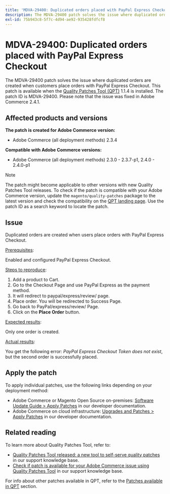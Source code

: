 ```yaml
---
title: 'MDVA-29400: Duplicated orders placed with PayPal Express Checkout'
description: The MDVA-29400 patch solves the issue where duplicated orders are created when customers place orders with PayPal Express Checkout. This patch is available when the [Quality Patches Tool (QPT)](/help/announcements/adobe-commerce-announcements/magento-quality-patches-released-new-tool-to-self-serve-quality-patches.md) 1.1.4 is installed. The patch ID is MDVA-29400. Please note that the issue was fixed in Adobe Commerce 2.4.1.
exl-id: 75b943c8-5f7c-4d94-ae92-935428fdfcf8
---
```

# MDVA-29400: Duplicated orders placed with PayPal Express Checkout

The MDVA-29400 patch solves the issue where duplicated orders are created when customers place orders with PayPal Express Checkout. This patch is available when the [Quality Patches Tool (QPT)](/help/announcements/adobe-commerce-announcements/magento-quality-patches-released-new-tool-to-self-serve-quality-patches.md) 1.1.4 is installed. The patch ID is MDVA-29400. Please note that the issue was fixed in Adobe Commerce 2.4.1.

## Affected products and versions

**The patch is created for Adobe Commerce version:**

* Adobe Commerce (all deployment methods) 2.3.4

**Compatible with Adobe Commerce versions:**

* Adobe Commerce (all deployment methods) 2.3.0 - 2.3.7-p1, 2.4.0 - 2.4.0-p1

>[!NOTE]
>
>The patch might become applicable to other versions with new Quality Patches Tool releases. To check if the patch is compatible with your Adobe Commerce version, update the `magento/quality-patches` package to the latest version and check the compatibility on the [QPT landing page](https://devdocs.magento.com/quality-patches/tool.html#patch-grid). Use the patch ID as a search keyword to locate the patch.

## Issue

Duplicated orders are created when users place orders with PayPal Express Checkout.

<u>Prerequisites</u>:

Enabled and configured PayPal Express Checkout.

<u>Steps to reproduce</u>:

1. Add a product to Cart.
1. Go to the Checkout Page and use PayPal Express as the payment method.
1. It will redirect to paypal/express/review/ page.
1. Place order. You will be redirected to Success Page.
1. Go back to PayPal/express/review/ Page.
1. Click on the **Place Order** button.

<u>Expected results</u>:

Only one order is created.

<u>Actual results</u>:

You get the following error: *PayPal Express Checkout Token does not exist*, but the second order is successfully placed.

## Apply the patch

To apply individual patches, use the following links depending on your deployment method:

* Adobe Commerce or Magento Open Source on-premises: [Software Update Guide > Apply Patches](https://devdocs.magento.com/guides/v2.4/comp-mgr/patching/mqp.html) in our developer documentation.
* Adobe Commerce on cloud infrastructure: [Upgrades and Patches > Apply Patches](https://devdocs.magento.com/cloud/project/project-patch.html) in our developer documentation.

## Related reading

To learn more about Quality Patches Tool, refer to:

* [Quality Patches Tool released: a new tool to self-serve quality patches](/help/announcements/adobe-commerce-announcements/magento-quality-patches-released-new-tool-to-self-serve-quality-patches.md) in our support knowledge base.
* [Check if patch is available for your Adobe Commerce issue using Quality Patches Tool](/help/support-tools/patches-available-in-qpt-tool/check-patch-for-magento-issue-with-magento-quality-patches.md) in our support knowledge base.

For info about other patches available in QPT, refer to the [Patches available in QPT](https://support.magento.com/hc/en-us/sections/360010506631-Patches-available-in-MQP-tool-) section.
